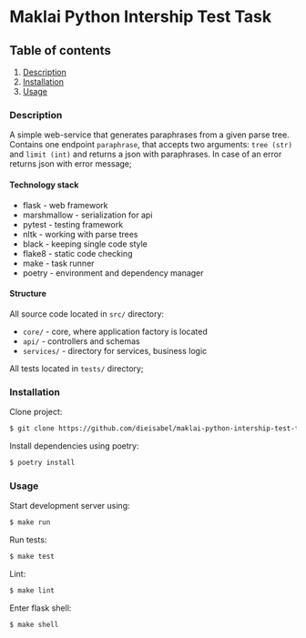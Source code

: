 # Maklai Python Intership Test Task

## Table of contents

1. [Description](#description)
2. [Installation](#installation)
3. [Usage](#usage)

### Description

A simple web-service that generates paraphrases from a given parse tree. Contains one endpoint `paraphrase`, that
accepts two arguments: `tree (str)` and `limit (int)` and returns a json with paraphrases. In case of an error
returns json with error message;

#### Technology stack

- flask - web framework
- marshmallow - serialization for api
- pytest - testing framework
- nltk - working with parse trees
- black - keeping single code style
- flake8 - static code checking
- make - task runner
- poetry - environment and dependency manager

#### Structure

All source code located in `src/` directory:
- `core/` - core, where application factory is located
- `api/` - controllers and schemas
- `services/` - directory for services, business logic

All tests located in `tests/` directory;

### Installation

Clone project:

```bash
$ git clone https://github.com/dieisabel/maklai-python-intership-test-task
```

Install dependencies using poetry:

```bash
$ poetry install
```

### Usage

Start development server using:

```bash
$ make run
```

Run tests:

```bash
$ make test
```

Lint:

```bash
$ make lint
```

Enter flask shell:

```bash
$ make shell
```
